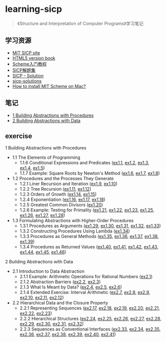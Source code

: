 # learning-sicp

> 《Structure and Interpretation of Computer Programs》学习笔记

## 学习资源

- [MIT SICP site](https://mitpress.mit.edu/sites/default/files/sicp/index.html)
- [HTML5 version book](http://sarabander.github.io/sicp/)
- [Scheme入门教程](http://deathking.github.io/yast-cn/)
- [SICP解题集](https://sicp.readthedocs.io/en/latest/)
- [SICP - Solution](https://codology.net/)
- [sicp-solutions](http://community.schemewiki.org/?sicp-solutions)
- [How to install MIT Scheme on Mac?](https://stackoverflow.com/questions/12322434/how-to-install-mit-scheme-on-mac/31601331#31601331)

## 笔记

- [1 Building Abstractions with Procedures](./ch1/note.md)
- [2 Building Abstractions with Data](./ch2/note.md)

## exercise

1 Building Abstractions with Procedures
- 1.1 The Elements of Programming
  - 1.1.6 Conditional Expressions and Predicates ([ex1.1](./ch1/1-1.scm), [ex1.2](./ch1/1-2.scm), [ex1.3](./ch1/1-3.scm), [ex1.4](./ch1/1-4.scm), [ex1.5](./ch1/1-5.scm))
  - 1.1.7 Example: Square Roots by Newton's Method ([ex1.6](./ch1/1-6.scm), [ex1.7](./ch1/1-7.scm), [ex1.8](./ch1/1-8.scm))
- 1.2 Procedures and the Processes They Generate
  - 1.2.1 Liner Recursion and Iteration ([ex1.9](./ch1/1-9.scm), [ex1.10](./ch1/1-10.scm))
  - 1.2.2 Tree Recursion ([ex1.11](./ch1/1-11.scm), [ex1.12](./ch1/1-12.scm))
  - 1.2.3 Orders of Growth ([ex1.14](./ch1/1-14.scm), [ex1.15](./ch1/1-15.scm))
  - 1.2.4 Exponentiation ([ex1.16](./ch1/1-16.scm), [ex1.17](./ch1/1-17.scm), [ex1.18](./ch1/1-18.scm))
  - 1.2.5 Greatest Common Divisors ([ex1.20](./ch1/1-20.scm))
  - 1.2.6 Example: Testing for Primality ([ex1.21](./ch1/1-21.scm), [ex1.22](./ch1/1-22.scm), [ex1.23](./ch1/1-23.scm), [ex1.25](./ch1/1-25.scm), [ex1.26](./ch1/1-26.scm), [ex1.27](./ch1/1-27.scm), [ex1.28](./ch1/1-28.scm))
- 1.3 Formulating Abstractions with Higher-Order Procedures
  - 1.3.1 Procedures as Arguments ([ex1.29](./ch1/1-29.scm), [ex1.30](./ch1/1-30.scm), [ex1.31](./ch1/1-31.scm), [ex1.32](./ch1/1-32.scm), [ex1.33](./ch1/1-33.scm))
  - 1.3.2 Constructing Procedures Using Lambda ([ex1.34](./ch1/1-34.scm))
  - 1.3.3 Procedures as General Methods ([ex1.35](./ch1/1-35.scm), [ex1.36](./ch1/1-36.scm), [ex1.37](./ch1/1-37.scm), [ex1.38](./ch1/1-38.scm), [ex1.39](./ch1/1-39.scm))
  - 1.3.4 Procedures as Returned Values ([ex1.40](./ch1/1-40.scm), [ex1.41](./ch1/1-41.scm), [ex1.42](./ch1/1-42.scm), [ex1.43](./ch1/1-43.scm), [ex1.44](./ch1/1-44.scm), [ex1.45](./ch1/1-45.scm), [ex1.46](./ch1/1-46.scm))

2 Building Abstractions with Data
- 2.1 Introduction to Data Abstraction
  - 2.1.1 Example: Arithmetic Operations for Rational Numbers ([ex2.1](./ch2/2-1.scm))
  - 2.1.2 Abstraction Barriers ([ex2.2](./ch2/2-2.scm), [ex2.3](./ch2/2-3.scm))
  - 2.1.3 What Is Meant by Data? ([ex2.4](./ch2/2-4.scm), [ex2.5](./ch2/2-5.scm), [ex2.6](./ch2/2-6.scm))
  - 2.1.4 Extended Exercise: Interval Arithmetic ([ex2.7](./ch2/2-7.scm), [ex2.8](./ch2/2-8.scm), [ex2.9](./ch2/2-9.scm), [ex2.10](./ch2/2-10.scm), [ex2.11](./ch2/2-11.scm), [ex2.12](./ch2/2-12.scm))
- 2.2 Hierarchical Data and the Closure Property
  - 2.2.1 Representing Sequences ([ex2.17](./ch2/2-17.scm), [ex2.18](./ch2/2-18.scm), [ex2.19](./ch2/2-19.scm), [ex2.20](./ch2/2-20.scm), [ex2.21](./ch2/2-21.scm), [ex2.22](./ch2/2-22.scm), [ex2.23](./ch2/2-23.scm))
  - 2.2.2 Hierarchical Structures ([ex2.24](./ch2/2-24.scm), [ex2.25](./ch2/2-25.scm), [ex2.26](./ch2/2-26.scm), [ex2.27](./ch2/2-27.scm), [ex2.28](./ch2/2-28.scm), [ex2.29](./ch2/2-29.scm), [ex2.30](./ch2/2-30.scm), [ex2.31](./ch2/2-31.scm), [ex2.32](./ch2/2-32.scm))
  - 2.2.3 Sequences as Conventional Interfaces ([ex2.33](./ch2/2-33.scm), [ex2.34](./ch2/2-34.scm), [ex2.35](./ch2/2-35.scm), [ex2.36](./ch2/2-36.scm), [ex2.37](./ch2/2-37.scm), [ex2.38](./ch2/2-38.scm), [ex2.39](./ch2/2-39.scm), [ex2.40](./ch2/2-40.scm), [ex2.41](./ch2/2-41.scm))
